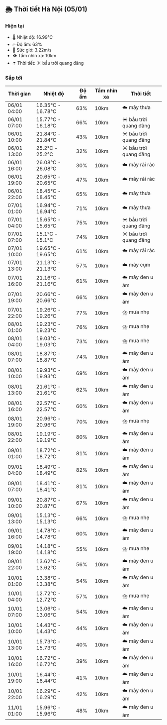 ## 🌦️ Thời tiết Hà Nội (05/01)

### Hiện tại

- 🌡️ Nhiệt độ: 16.99℃
- 💦 Độ ẩm: 63%
- 💨 Sức gió: 3.22m/s
- 👁️ Tầm nhìn xa: 10km
- ☂️ Thời tiết: ☀️ bầu trời quang đãng

### Sắp tới

| Thời gian | Nhiệt độ | Độ ẩm | Tầm nhìn xa | Thời tiết |
| --- | --- | --- | --- | --- |
| 06/01 04:00 | 16.35℃ - 16.78℃ | 63% | 10km | ☁️ mây thưa |
| 06/01 07:00 | 15.77℃ - 16.18℃ | 66% | 10km | ☀️ bầu trời quang đãng |
| 06/01 10:00 | 21.84℃ - 21.84℃ | 43% | 10km | ☀️ bầu trời quang đãng |
| 06/01 13:00 | 25.2℃ - 25.2℃ | 32% | 10km | ☀️ bầu trời quang đãng |
| 06/01 16:00 | 26.08℃ - 26.08℃ | 30% | 10km | ☁️ mây rải rác |
| 06/01 19:00 | 20.65℃ - 20.65℃ | 47% | 10km | ☁️ mây rải rác |
| 06/01 22:00 | 18.45℃ - 18.45℃ | 65% | 10km | ☁️ mây thưa |
| 07/01 01:00 | 16.94℃ - 16.94℃ | 71% | 10km | ☁️ mây thưa |
| 07/01 04:00 | 15.65℃ - 15.65℃ | 75% | 10km | ☀️ bầu trời quang đãng |
| 07/01 07:00 | 15.1℃ - 15.1℃ | 74% | 10km | ☀️ bầu trời quang đãng |
| 07/01 10:00 | 19.65℃ - 19.65℃ | 61% | 10km | ☁️ mây rải rác |
| 07/01 13:00 | 21.13℃ - 21.13℃ | 57% | 10km | ☁️ mây cụm |
| 07/01 16:00 | 21.16℃ - 21.16℃ | 61% | 10km | ☁️ mây đen u ám |
| 07/01 19:00 | 20.66℃ - 20.66℃ | 66% | 10km | ☁️ mây đen u ám |
| 07/01 22:00 | 19.26℃ - 19.26℃ | 77% | 10km | ⛈️ mưa nhẹ |
| 08/01 01:00 | 19.23℃ - 19.23℃ | 76% | 10km | ⛈️ mưa nhẹ |
| 08/01 04:00 | 19.03℃ - 19.03℃ | 73% | 10km | ⛈️ mưa nhẹ |
| 08/01 07:00 | 18.87℃ - 18.87℃ | 74% | 10km | ☁️ mây đen u ám |
| 08/01 10:00 | 19.93℃ - 19.93℃ | 69% | 10km | ☁️ mây đen u ám |
| 08/01 13:00 | 21.61℃ - 21.61℃ | 62% | 10km | ☁️ mây đen u ám |
| 08/01 16:00 | 22.57℃ - 22.57℃ | 60% | 10km | ☁️ mây đen u ám |
| 08/01 19:00 | 20.96℃ - 20.96℃ | 70% | 10km | ⛈️ mưa nhẹ |
| 08/01 22:00 | 19.19℃ - 19.19℃ | 80% | 10km | ☁️ mây đen u ám |
| 09/01 01:00 | 18.72℃ - 18.72℃ | 81% | 10km | ☁️ mây đen u ám |
| 09/01 04:00 | 18.49℃ - 18.49℃ | 82% | 10km | ☁️ mây đen u ám |
| 09/01 07:00 | 18.41℃ - 18.41℃ | 81% | 10km | ☁️ mây đen u ám |
| 09/01 10:00 | 20.87℃ - 20.87℃ | 67% | 10km | ☁️ mây đen u ám |
| 09/01 13:00 | 15.13℃ - 15.13℃ | 66% | 10km | ⛈️ mưa nhẹ |
| 09/01 16:00 | 14.78℃ - 14.78℃ | 60% | 10km | ☁️ mây đen u ám |
| 09/01 19:00 | 14.18℃ - 14.18℃ | 55% | 10km | ⛈️ mưa nhẹ |
| 09/01 22:00 | 13.62℃ - 13.62℃ | 56% | 10km | ☁️ mây đen u ám |
| 10/01 01:00 | 13.38℃ - 13.38℃ | 54% | 10km | ☁️ mây đen u ám |
| 10/01 04:00 | 12.72℃ - 12.72℃ | 57% | 10km | ⛈️ mưa nhẹ |
| 10/01 07:00 | 13.06℃ - 13.06℃ | 54% | 10km | ☁️ mây đen u ám |
| 10/01 10:00 | 14.43℃ - 14.43℃ | 44% | 10km | ☁️ mây đen u ám |
| 10/01 13:00 | 15.73℃ - 15.73℃ | 40% | 10km | ☁️ mây đen u ám |
| 10/01 16:00 | 16.72℃ - 16.72℃ | 39% | 10km | ☁️ mây đen u ám |
| 10/01 19:00 | 16.44℃ - 16.44℃ | 41% | 10km | ☁️ mây đen u ám |
| 10/01 22:00 | 16.29℃ - 16.29℃ | 42% | 10km | ☁️ mây đen u ám |
| 11/01 01:00 | 15.96℃ - 15.96℃ | 48% | 10km | ☁️ mây đen u ám |
